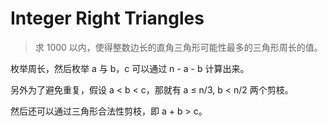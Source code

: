 # Integer Right Triangles

> 求 1000 以内，使得整数边长的直角三角形可能性最多的三角形周长的值。

枚举周长，然后枚举 a 与 b，c 可以通过 n - a - b 计算出来。

另外为了避免重复，假设 a &lt; b &lt; c，那就有 a &le; n/3, b &lt; n/2 两个剪枝。

然后还可以通过三角形合法性剪枝，即 a + b &gt; c。

